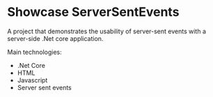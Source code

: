 # Showcase ServerSentEvents

A project that demonstrates the usability of server-sent events with a server-side .Net core application.

Main technologies:

  - .Net Core
  - HTML
  - Javascript
  - Server sent events
